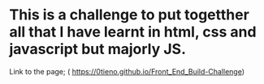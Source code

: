 # This is a challenge to put togetther all that I have learnt in html, css and javascript but majorly JS.
Link to the page; ( https://0tieno.github.io/Front_End_Build-Challenge)